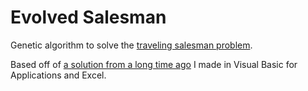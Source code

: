 # Evolved Salesman

Genetic algorithm to solve the [traveling salesman problem](https://en.wikipedia.org/wiki/Travelling_salesman_problem).

Based off of [a solution from a long time ago](https://gist.github.com/ahuth/5900126) I made in Visual Basic for Applications and Excel.
